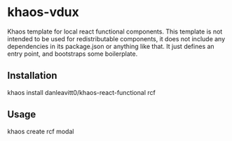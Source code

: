 # khaos-vdux

Khaos template for local react functional components. This template is not intended to be used for redistributable components, it does not include any dependencies in its package.json or anything like that. It just defines an entry point, and bootstraps some boilerplate.

## Installation

khaos install danleavitt0/khaos-react-functional rcf

## Usage

khaos create rcf modal
